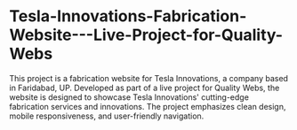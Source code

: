 # Tesla-Innovations-Fabrication-Website---Live-Project-for-Quality-Webs
This project is a fabrication website for Tesla Innovations, a company based in Faridabad, UP. Developed as part of a live project for Quality Webs, the website is designed to showcase Tesla Innovations' cutting-edge fabrication services and innovations. The project emphasizes clean design, mobile responsiveness, and user-friendly navigation.
